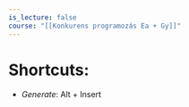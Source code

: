 ```yaml
---
is_lecture: false
course: "[[Konkurens programozás Ea + Gy]]"
---
```

# Shortcuts:
- *Generate*: Alt + Insert
